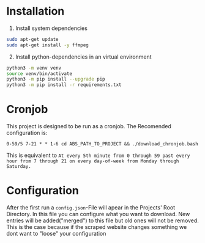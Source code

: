 # Installation

1. Install system dependencies

```bash
sudo apt-get update
sudo apt-get install -y ffmpeg
```

2. Install python-dependencies in an virtual environment

```bash
python3 -m venv venv
source venv/bin/activate
python3 -m pip install --upgrade pip
python3 -m pip install -r requirements.txt
```

# Cronjob

This project is designed to be run as a cronjob. The Recomended configuration is:
```
0-59/5 7-21 * * 1-6 cd ABS_PATH_TO_PROJECT && ./download_chronjob.bash
```
This is equivalent to `At every 5th minute from 0 through 59 past every hour from 7 through 21 on every day-of-week from Monday through Saturday.`

# Configuration
After the first run a `config.json`-File will apear in the Projects' Root Directory. 
In this file you can configure what you want to download.
New entries will be added("merged") to this file but old ones will not be removed.
This is the case because if the scraped website changes something we dont want to "loose" your configuration